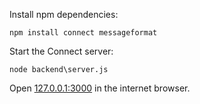 Install npm dependencies:
```
npm install connect messageformat
```

Start the Connect server:
```
node backend\server.js
```

Open [127.0.0.1:3000](http://127.0.0.1:3000/) in the internet browser.
